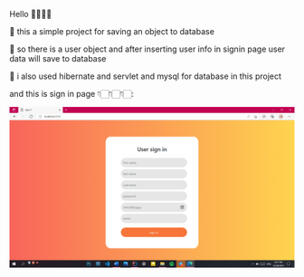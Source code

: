 Hello 🖐🏻👩🏻

🔶️ this a simple project for saving an object to database

🔶️ so there is a user object and after inserting user info in signin page user data will save to database

🔶️ i also used hibernate and servlet and mysql for database in this project


and this is sign in page 👇🏻👇🏻👇🏻:



<img src="./images\Screenshot (167).png">
